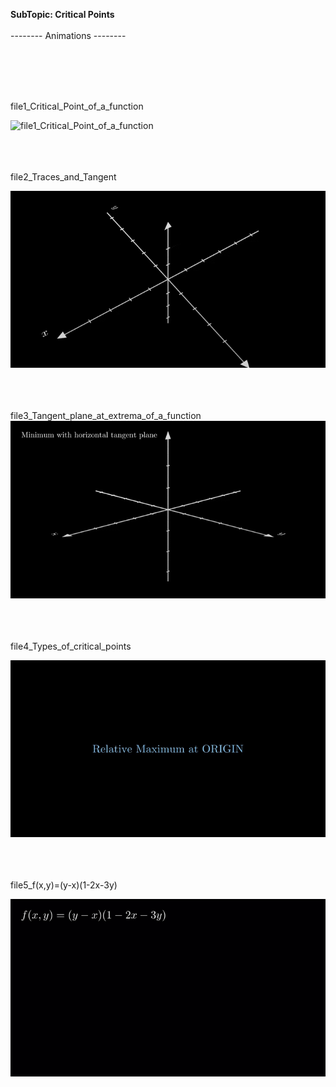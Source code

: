<b>SubTopic: Critical Points</b>
<br/></br>
-------- Animations --------

<br/></br>
<br/></br>

 <tab>file1_Critical_Point_of_a_function

![file1_Critical_Point_of_a_function](https://github.com/vnb09/FSF-mathematics-python-code-archive/blob/fsf_tasks/FSF-2020/approximations-and-optimizations/Critical-Points/file1_Critical_Point_of_a_function.gif?raw=true)
<br/></br>
<br/></br>

<tab>file2_Traces_and_Tangent
 
 ![file2_Traces_and_Tangent](https://github.com/vnb09/FSF-mathematics-python-code-archive/blob/fsf_tasks/FSF-2020/approximations-and-optimizations/Critical-Points/file2_Traces_and_Tangent.gif?raw=true)
<br/></br>
<br/></br>

<tab>file3_Tangent_plane_at_extrema_of_a_function
  ![file3_Tangent_plane_at_extrema_of_a_function](https://github.com/vnb09/FSF-mathematics-python-code-archive/blob/fsf_tasks/FSF-2020/approximations-and-optimizations/Critical-Points/file3_Tangent_plane_at_extrema_of_a_function.gif?raw=true)
<br/></br>
<br/></br>

<tab>file4_Types_of_critical_points
 
 ![file4_Types_of_critical_points](https://github.com/vnb09/FSF-mathematics-python-code-archive/blob/fsf_tasks/FSF-2020/approximations-and-optimizations/Critical-Points/file4_Types_of_critical_points.gif?raw=true)
<br/></br>
<br/></br>

<tab>file5_f(x,y)=(y-x)(1-2x-3y)
 
 ![file5_f(x,y)=(y-x)(1-2x-3y)](https://github.com/vnb09/FSF-mathematics-python-code-archive/blob/fsf_tasks/FSF-2020/approximations-and-optimizations/Critical-Points/file5_f(x%2Cy)%3D(y-x)(1-2x-3y).gif?raw=true)
<br/></br>
<br/></br>


 
 
